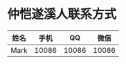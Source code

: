 # 仲恺遂溪人联系方式

姓名 | 手机 | QQ | 微信             
------------- | ------------- | ------------- | -------------
Mark | 10086 | 10086 | 10086
